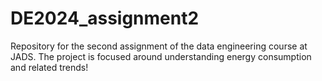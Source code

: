 # DE2024_assignment2
Repository for the second assignment of the data engineering course at JADS. The project is focused around understanding energy consumption and related trends!
